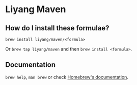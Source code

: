 # Liyang Maven

## How do I install these formulae?

`brew install liyang/maven/<formula>`

Or `brew tap liyang/maven` and then `brew install <formula>`.

## Documentation

`brew help`, `man brew` or check [Homebrew's documentation](https://docs.brew.sh).
